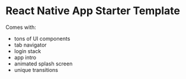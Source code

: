 # React Native App Starter Template
Comes with:
- tons of UI components
- tab navigator
- login stack
- app intro
- animated splash screen
- unique transitions
